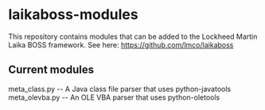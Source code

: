 # laikaboss-modules
This repository contains modules that can be added to the Lockheed Martin Laika BOSS framework. See here: https://github.com/lmco/laikaboss

Current modules
---
meta_class.py	-- A Java class file parser that uses python-javatools
meta_olevba.py 	-- An OLE VBA parser that uses python-oletools

